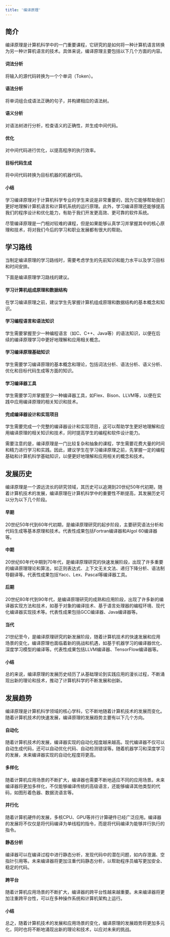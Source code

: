 ```yaml
---
title: '编译原理'
---
```


## 简介

编译原理是计算机科学中的一门重要课程，它研究的是如何将一种计算机语言转换为另一种计算机语言的技术。具体来说，编译原理主要包括以下几个方面的内容。

#### 词法分析

将输入的源代码转换为一个个单词（Token）。

#### 语法分析

将单词组合成语法正确的句子，并构建相应的语法树。

#### 语义分析

对语法树进行分析，检查语义的正确性，并生成中间代码。


#### 优化

对中间代码进行优化，以提高程序的执行效率。

#### 目标代码生成

将中间代码转换为目标机器的机器代码。

#### 小结

学习编译原理对于计算机科学专业的学生来说是非常重要的，因为它能够帮助我们更好地理解计算机语言和计算机系统的运行原理。此外，学习编译原理还能够提高我们的程序设计和优化能力，有助于我们开发更高效、更可靠的软件系统。

尽管编译原理是一门相对较难的课程，但是如果能够认真学习并掌握其中的核心原理和技术，将对我们今后的学习和职业发展都有很大的帮助。

## 学习路线

当制定编译原理的学习路线时，需要考虑学生的先前知识和能力水平以及学习目标和时间安排。

下面是编译原理学习路线的建议。

#### 学习计算机组成原理和数据结构

在学习编译原理之前，建议学生先掌握计算机组成原理和数据结构的基本概念和知识。

#### 学习编程语言和语法知识

学生需要掌握至少一种编程语言（如C、C++、Java等）的语法知识，以便在后续的编译原理学习中更好地理解和应用相关概念。

#### 学习编译原理基础知识

学生需要学习编译原理的基本概念和理论，包括词法分析、语法分析、语义分析、优化和目标代码生成等方面的知识。

#### 学习编译器工具

学生需要学习并掌握至少一种编译器工具，如Flex、Bison、LLVM等，以便在实践中应用编译原理的相关知识和技术。

#### 完成编译器设计和实现项目

学生需要完成一个完整的编译器设计和实现项目，这可以帮助学生更好地理解和应用编译原理的相关知识和技术，同时提高学生的编程和软件设计能力。

需要注意的是，编译原理是一门比较复杂和抽象的课程，学生需要花费大量的时间和精力进行学习和实践。因此，建议学生在学习编译原理之前，先掌握一定的编程基础和计算机科学基础知识，以便更好地理解和应用相关的概念和技术。


## 发展历史

编译原理是一个源远流长的研究领域，其历史可以追溯到20世纪50年代初期，随着计算机技术的发展，编译原理在计算机科学中的重要性不断提高，其发展历史可以分为以下几个阶段。

#### 早期

20世纪50年代到60年代初期，是编译原理研究的起步阶段，主要研究语法分析和代码生成等基本原理和技术。代表性成果包括Fortran编译器和Algol 60编译器等。

#### 中期

20世纪60年代中期到70年代，是编译原理研究的快速发展阶段，出现了许多重要的编译原理理论和算法，如正则表达式、上下文无关文法、递归下降分析、语法制导翻译等。代表性成果包括Yacc、Lex、Pascal等编译器工具。

#### 后期

20世纪80年代到90年代，是编译原理研究的成熟和应用阶段，出现了许多新的编译器实现方法和技术，如基于对象的编译技术、基于语言处理器的编程环境、现代化编译器实现技术等。代表性成果包括GCC编译器、Java编译器等。

#### 当代

21世纪至今，是编译原理研究的新发展阶段，随着计算机技术的快速发展和应用场景的变化，编译原理也面临着新的挑战和机遇，如基于机器学习的编译器优化、深度学习模型的编译等。代表性成果包括LLVM编译器、TensorFlow编译器等。


#### 小结

总的来说，编译原理的发展历史经历了从基础理论到实践应用的漫长过程，不断涌现出新的理论和技术，推动了计算机科学的不断发展和创新。


## 发展趋势

编译原理是计算机科学领域的核心学科，它不断地随着计算机技术的发展而变化。随着计算机技术的快速发展，编译原理的发展趋势主要有以下几个方向。

#### 自动化

随着计算机技术的发展，编译器实现的自动化程度越来越高。现代编译器不仅可以自动生成代码，还可以自动优化代码、自动检测错误等。随着机器学习和深度学习的发展，未来编译器实现的自动化程度将更高。

#### 多样化

随着计算机应用场景的不断扩大，编译器也需要不断地适应不同的应用场景。未来编译器将更加多样化，不仅能够编译传统的高级语言，还能够编译其他类型的代码，如图形着色器、数据流语言等。

#### 并行化

随着计算机硬件的发展，多核CPU、GPU等并行计算硬件已经广泛应用。编译器的发展将不仅仅是将代码编译为单线程的指令，而是将代码编译为能够并行执行的指令。

#### 静态分析

编译器可以在编译过程中进行静态分析，发现代码中的潜在问题，如内存泄漏、空指针引用等。未来编译器将更加注重代码静态分析，以帮助程序员编写更加安全、稳定的代码。

#### 跨平台

随着计算机应用场景的不断扩大，编译器的跨平台性越来越重要。未来编译器将更加注重跨平台性，可以在多种操作系统和计算机架构上运行。

#### 小结

总之，随着计算机技术的发展和应用场景的变化，编译原理的发展趋势将更加多元化，同时也将不断地涌现出新的理论和技术，以应对未来的挑战。
